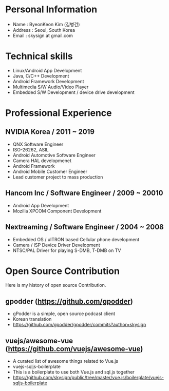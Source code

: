 # Personal Information
 - Name : ByeonKeon Kim (김병건)
 - Address : Seoul, South Korea
 - Email : skysign at gmail.com

# Technical skills
 -	Linux/Android App Development
 -	Java, C/C++ Development
 -	Android Framework Development
 -	Multimedia S/W Audio/Video Player
 -	Embedded S/W Development / device drive development

# Professional Experience
## NVIDIA Korea / 2011 ~ 2019
 - QNX Software Engineer
  - ISO-26262, ASIL
 - Android Automotive Software Engineer
  - Camera HAL developmenet
  - Android Framework
 - Android Mobile Customer Engineer
  - Lead customer project to mass production

## Hancom Inc / Software Engineer / 2009 ~ 20010
 - Android App Development
 - Mozilla XPCOM Component Development

## Nextreaming / Software Engineer / 2004 ~ 2008
 - Embedded OS / uITRON based Cellular phone development
 - Camera / ISP Device Driver Development
 - NTSC/PAL Driver for playing S-DMB, T-DMB on TV

# Open Source Contribution
Here is my history of open source Contribution.

## gpodder (https://github.com/gpodder)
- gPodder is a simple, open source podcast client
- Korean translation
 - https://github.com/gpodder/gpodder/commits?author=skysign

## vuejs/awesome-vue (https://github.com/vuejs/awesome-vue)
- A curated list of awesome things related to Vue.js
- vuejs-sqljs-boilerplate
 - This is a boilerplate to use both Vue.js and sql.js together
 - https://github.com/skysign/public/tree/master/vue.js/boilerplate/vuejs-sqljs-boilerplate
